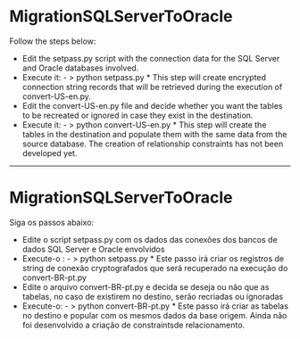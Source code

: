 
# MigrationSQLServerToOracle

Follow the steps below:
  - Edit the setpass.py script with the connection data for the SQL Server and Oracle databases involved.
  - Execute it:
        - > python setpass.py
        * This step will create encrypted connection string records that will be retrieved during the execution of convert-US-en.py.
  - Edit the convert-US-en.py file and decide whether you want the tables to be recreated or ignored in case they exist in the destination.
  - Execute it:
        - > python convert-US-en.py
        * This step will create the tables in the destination and populate them with the same data from the source database.
The creation of relationship constraints has not been developed yet.

-------------------------------------------------------------------------------------------------------------------------------------------------

# MigrationSQLServerToOracle

Siga os passos abaixo:
  - Edite o script setpass.py com os dados das conexões dos bancos de dados SQL Server e Oracle envolvidos
  - Execute-o : 
        - > python setpass.py
        * Este passo irá criar os registros de string de conexão cryptografados que será recuperado na execução do convert-BR-pt.py
  - Edite o arquivo convert-BR-pt.py e decida se deseja ou não que as tabelas, no caso de existirem no destino, serão recriadas ou ignoradas
  - Execute-o:
        - > python convert-BR-pt.py
        * Este passo irá criar as tabelas no destino e popular com os mesmos dados da base origem.
Ainda não foi desenvolvido a criação de constraintsde relacionamento.

